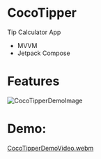 # CocoTipper
Tip Calculator App
- MVVM
- Jetpack Compose
# Features
![CocoTipperDemoImage](https://github.com/ianttta/CocoTipper/assets/135581442/1a4c54f8-285a-4994-ba37-80ec26aee59d)
# Demo:
[CocoTipperDemoVideo.webm](https://github.com/ianttta/CocoTipper/assets/135581442/5a475e4e-eed6-43a3-8ec0-582db324d318)
